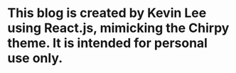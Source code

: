 # This blog is created by Kevin Lee using React.js, mimicking the Chirpy theme. It is intended for personal use only. 